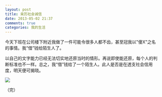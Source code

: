 ```yaml
---
layout: post
title: 亲历社会诚信
date: 2013-05-02 21:37
comments: true
categories: 我的生活
---
```

今天下班在公司楼下附近我做了一件可能令很多人都不齿，甚至冠我以"傻X"之名的事情。我“借”钱给陌生人了。

以自己的文字能力已经无法切实地还原当时的情形。再说即使能还原，每个人的判断标准也不一样。总之，我“借”钱给了一个陌生人。此人是否是在透支社会信用度，明天便可揭晓。

![](http://pic.yupoo.com/huwewa/CPyUwvGI/medish.jpg)

（完）
